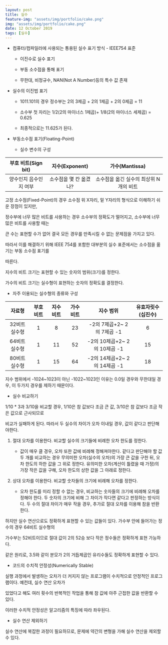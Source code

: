 ```yaml
---
layout: post
title: 실수
feature-img: "assets/img/portfolio/cake.png"
img: "assets/img/portfolio/cake.png"
date: 12 October 2019
tags: [실수]
---
```



- 컴퓨터/컴파일러에 사용되는 통용된 실수 표기 방식 - IEEE754 표준

    - 이진수로 실수 표기

    - 부동 소수점을 통해 표기

    - 무한대, 비정규수, NAN(Not A Number)등의 특수 값 존재



- 실수의 이진법 표기

    - 1011.101의 경우 정수부는 2의 3제곱 + 2의 1제곱 + 2의 0제곱 = 11

    - 소수부 첫 자리는 1/2(2의 마이너스 1제곱)+ 1/8(2의 마이너스 세제곱) = 0.625

    - 최종적으로는 11.625가 된다.



- 부동소수점 표기(Floating-Point)

    - 실수 변수의 구성

|  부호 비트(Sign bit)            |  지수(Exponent)                 | 가수(Mantissa)          |
| :-------------------: | :-------------------: |:---------------:|
| 양수인지 음수인지 여부 | 소수점을 몇 칸 옮겼나? | 소수점을 옮긴 실수의 최상위 N개의 비트 |


고정 소수점(Fixed-Point)의 경우 소수점 위 X자리, 밑 Y자리의 형식으로 이해하기 쉬운 장점이 있지만,

정수부에 너무 많은 비트를 사용하는 경우 소수부의 정확도가 떨어지고, 소수부에 너무 많은 비트를 사용할 때는

큰 수는 표현할 수가 없어 결국 모든 경우를 만족시킬 수 없는 문제점을 가지고 있다.

따라서 이를 해결하기 위해 IEEE 754를 포함한 대부분의 실수 표준에서는 소수점을 옮기는 부동 소수점 표기를

따른다.

지수의 비트 크기는 표현할 수 있는 숫자의 범위(크기)를 정한다. 

가수의 비트 크기는 실수형이 표현하는 숫자의 정확도를 결정한다.  



- 자주 이용되는 실수형의 종류와 구성

| 자료형                | 부호비트                | 지수 비트          | 가수 비트| 지수 범위                    | 유효자릿수(십진수)|
| :---------------------: | :-------------------: |:---------------:| :------:   | :------------:      | :-------: |
| 32비트 실수형           | 1                    | 8               | 23      | -2의 7제곱+2~ 2의 7제곱 -1    | 6      |
| 64비트 실수형           | 1                    | 11               | 52     | -2의 10제곱+2~ 2의 10제곱 -1 | 15      |
| 80비트 실수형           | 1                    | 15               | 64     | -2의 14제곱+2~ 2의 14제곱 -1 | 18      |

 지수 범위에서 -1024~1023이 아닌 -1022~1023인 이유는 0.0일 경우와 무한대일 경우, 이 두가지 경우를 제하기 때문이다.


- 실수 비교하기

1/10 * 3과 3/10을 비교할 경우, 1/10은 참 값보다 조금 큰 값, 3/10은 참 값보다 조금 작은 값으로 근사되므로

비교가 실패하게 된다. 따라서 두 실수의 차이가 오차 이내일 경우, 값이 같다고 판단해야한다.

1. 절대 오차를 이용한다. 비교할 실수의 크기들에 비례한 오차 한도를 정한다.
    - 값이 매우 클 경우, 오차 또한 값에 비례해 정해져야한다. 같다고 판단해야 할 값 두 개를 비교하는 경우
    무의미한 오차(실수의 오차)의 가장 큰 값을 구한 뒤, 오차 한도의 하한 값을 그 위로 정한다.
    유의미한 오차(계산이 틀렸을 때 가정)의 가장 작은 값을 구해, 오차 한도의 상한 값을 그 아래로 정한다.

2. 상대 오차를 이용한다. 비교할 숫자들의 크기에 비례해 오차를 정한다.
    - 오차 한도를 미리 정할 수 없는 경우, 비교하는 숫자들의 크기에 비례해 오차를 정해야 한다.
    두 숫자의 크기에 비해 그 차이가 작다면 같다고 판정하는 방식이다. 두 수의 절대 차이가 매우 작을 경우, 추가로
    절대 오차를 이용해 참을 반환한다.


하지만 실수 연산으로도 정확하게 표현할 수 있는 값들이 있다. 가수부 안에 들어가는 정수의 경우 64비트 실수형의

가수부는 52비트이므로 절대 값이 2의 52승 보다 작은 정수들은 정확하게 표현 가능하다.

같은 원리로, 3.5와 같이 분모가 2의 거듭제곱인 유리수들도 정확하게 표현할 수 있다.


- 코드의 수치적 안정성(Numerically Stable)

실행 과정에서 발생하는 오차가 더 커지지 않는 프로그램이 수치적으로 안정적인 프로그램이다. 예컨데, 실수 연산 오차가

있었다고 해도 여러 횟수의 반복적인 작업을 통해 참 값에 아주 근접한 값을 반환할 수 있다.

이러한 수치적 안정성은 알고리즘의 특징에 따라 좌우된다.

- 실수 연산 제외하기

실수 연산에 복잡한 과정이 필요하므로, 문제에 약간의 변형을 가해 실수 연산을 제외할 수 있다.

